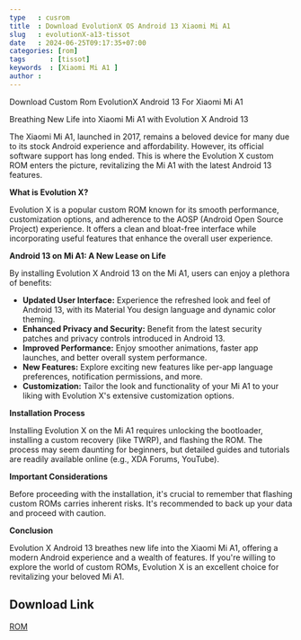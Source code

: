 ```yaml
---
type   : cusrom
title  : Download EvolutionX OS Android 13 Xiaomi Mi A1 
slug   : evolutionX-a13-tissot
date   : 2024-06-25T09:17:35+07:00
categories: [rom]
tags      : [tissot]
keywords  : [Xiaomi Mi A1 ]
author : 
---
```


Download Custom Rom EvolutionX Android 13 For Xiaomi Mi A1 

Breathing New Life into Xiaomi Mi A1 with Evolution X Android 13

The Xiaomi Mi A1, launched in 2017, remains a beloved device for many due to its stock Android experience and affordability. However, its official software support has long ended. This is where the Evolution X custom ROM enters the picture, revitalizing the Mi A1 with the latest Android 13 features.

**What is Evolution X?**

Evolution X is a popular custom ROM known for its smooth performance, customization options, and adherence to the AOSP (Android Open Source Project) experience. It offers a clean and bloat-free interface while incorporating useful features that enhance the overall user experience.

**Android 13 on Mi A1: A New Lease on Life**

By installing Evolution X Android 13 on the Mi A1, users can enjoy a plethora of benefits:

* **Updated User Interface:** Experience the refreshed look and feel of Android 13, with its Material You design language and dynamic color theming.
* **Enhanced Privacy and Security:** Benefit from the latest security patches and privacy controls introduced in Android 13.
* **Improved Performance:** Enjoy smoother animations, faster app launches, and better overall system performance.
* **New Features:** Explore exciting new features like per-app language preferences, notification permissions, and more.
* **Customization:** Tailor the look and functionality of your Mi A1 to your liking with Evolution X's extensive customization options.

**Installation Process**

Installing Evolution X on the Mi A1 requires unlocking the bootloader, installing a custom recovery (like TWRP), and flashing the ROM. The process may seem daunting for beginners, but detailed guides and tutorials are readily available online (e.g., XDA Forums, YouTube).

**Important Considerations**

Before proceeding with the installation, it's crucial to remember that flashing custom ROMs carries inherent risks. It's recommended to back up your data and proceed with caution.

**Conclusion**

Evolution X Android 13 breathes new life into the Xiaomi Mi A1, offering a modern Android experience and a wealth of features. If you're willing to explore the world of custom ROMs, Evolution X is an excellent choice for revitalizing your beloved Mi A1.

## Download Link
[ROM](https://sourceforge.net/projects/evolution-x/files/tissot/13/)


